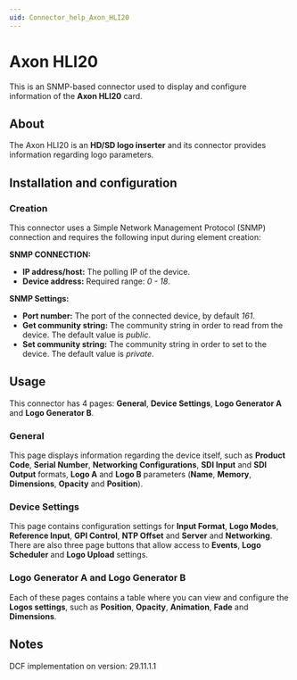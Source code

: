 ```yaml
---
uid: Connector_help_Axon_HLI20
---
```


# Axon HLI20

This is an SNMP-based connector used to display and configure information of the **Axon HLI20** card.

## About

The Axon HLI20 is an **HD/SD logo inserter** and its connector provides information regarding logo parameters.

## Installation and configuration

### Creation

This connector uses a Simple Network Management Protocol (SNMP) connection and requires the following input during element creation:

**SNMP CONNECTION:**

- **IP address/host:** The polling IP of the device.
- **Device address:** Required range: *0 - 18*.

**SNMP Settings:**

- **Port number:** The port of the connected device, by default *161*.
- **Get community string:** The community string in order to read from the device. The default value is *public*.
- **Set community string:** The community string in order to set to the device. The default value is *private*.

## Usage

This connector has 4 pages: **General**, **Device Settings**, **Logo Generator A** and **Logo Generator B**.

### General

This page displays information regarding the device itself, such as **Product** **Code**, **Serial Number**, **Networking** **Configurations**, **SDI Input** and **SDI** **Output** formats, **Logo A** and **Logo B** parameters (**Name**, **Memory**, **Dimensions**, **Opacity** and **Position**).

### Device Settings

This page contains configuration settings for **Input Format**, **Logo Modes**, **Reference Input**, **GPI Control**, **NTP Offset** and **Server** and **Networking**. There are also three page buttons that allow access to **Events**, **Logo Scheduler** and **Logo Upload** settings.

### Logo Generator A and Logo Generator B

Each of these pages contains a table where you can view and configure the **Logos settings**, such as **Position**, **Opacity**, **Animation**, **Fade** and **Dimensions**.

## Notes

DCF implementation on version: 29.11.1.1
